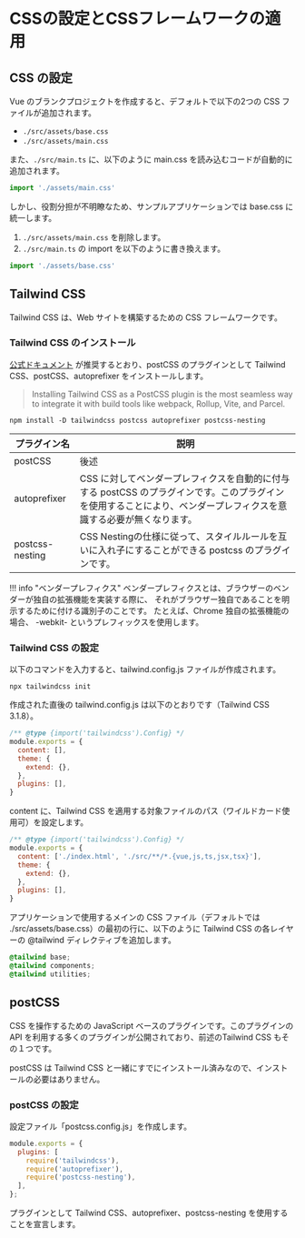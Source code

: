 # CSSの設定とCSSフレームワークの適用

## CSS の設定

Vue のブランクプロジェクトを作成すると、デフォルトで以下の2つの CSS ファイルが追加されます。

- ```./src/assets/base.css```
- ```./src/assets/main.css```

また、```./src/main.ts``` に、以下のように main.css を読み込むコードが自動的に追加されます。

```typescript
import './assets/main.css'
```

しかし、役割分担が不明瞭なため、サンプルアプリケーションでは base.css に統一します。

1. ```./src/assets/main.css``` を削除します。
1. ```./src/main.ts``` の import を以下のように書き換えます。

```typescript
import './assets/base.css'
```

## Tailwind CSS

Tailwind CSS は、Web サイトを構築するための CSS フレームワークです。

### Tailwind CSS のインストール

[公式ドキュメント](https://tailwindcss.com/docs/installation/using-postcss) が推奨するとおり、postCSS のプラグインとして Tailwind CSS、postCSS、autoprefixer をインストールします。

> Installing Tailwind CSS as a PostCSS plugin is the most seamless way to integrate it with build tools like webpack, Rollup, Vite, and Parcel.

```terminal
npm install -D tailwindcss postcss autoprefixer postcss-nesting
```

|プラグイン名    |説明|
|---------------|----|
|postCSS        |後述|
|autoprefixer   |CSS に対してベンダープレフィクスを自動的に付与する postCSS のプラグインです。このプラグインを使用することにより、ベンダープレフィクスを意識する必要が無くなります。|
|postcss-nesting|CSS Nestingの仕様に従って、スタイルルールを互いに入れ子にすることができる postcss のプラグインです。|

!!! info "ベンダープレフィクス"
    ベンダープレフィクスとは、ブラウザーのベンダーが独自の拡張機能を実装する際に、
    それがブラウザー独自であることを明示するために付ける識別子のことです。
    たとえば、Chrome 独自の拡張機能の場合、 -webkit- というプレフィックスを使用します。

### Tailwind CSS の設定

以下のコマンドを入力すると、tailwind.config.js ファイルが作成されます。

```terminal
npx tailwindcss init
```

作成された直後の tailwind.config.js は以下のとおりです（Tailwind CSS 3.1.8）。

```javascript
/** @type {import('tailwindcss').Config} */
module.exports = {
  content: [],
  theme: {
    extend: {},
  },
  plugins: [],
}
```

content に、Tailwind CSS を適用する対象ファイルのパス（ワイルドカード使用可）を設定します。

```javascript
/** @type {import('tailwindcss').Config} */
module.exports = {
  content: ['./index.html', './src/**/*.{vue,js,ts,jsx,tsx}'],
  theme: {
    extend: {},
  },
  plugins: [],
}
```

アプリケーションで使用するメインの CSS ファイル（デフォルトでは ./src/assets/base.css）の最初の行に、以下のように Tailwind CSS の各レイヤーの @tailwind ディレクティブを追加します。

```css
@tailwind base;
@tailwind components;
@tailwind utilities;
```

## postCSS

CSS を操作するための JavaScript ベースのプラグインです。このプラグインの API を利用する多くのプラグインが公開されており、前述のTailwind CSS もその１つです。

postCSS は Tailwind CSS と一緒にすでにインストール済みなので、インストールの必要はありません。

### postCSS の設定

設定ファイル「postcss.config.js」を作成します。

```javascript
module.exports = {
  plugins: [
    require('tailwindcss'),
    require('autoprefixer'),
    require('postcss-nesting'),
  ],
};
```

プラグインとして Tailwind CSS、autoprefixer、postcss-nesting を使用することを宣言します。

